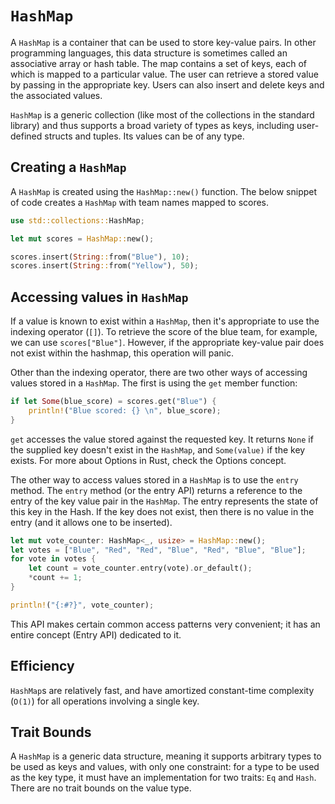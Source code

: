 # `HashMap`

A `HashMap` is a container that can be used to store key-value pairs. In other programming languages, this data structure is sometimes called an associative array or hash table. The map contains a set of keys, each of which is mapped to a particular value. The user can retrieve a stored value by passing in the appropriate key. Users can also insert and delete keys and the associated values.

`HashMap` is a generic collection (like most of the collections in the standard library) and thus supports a broad variety of types as keys, including user-defined structs and tuples. Its values can be of any type.

## Creating a `HashMap`

A `HashMap` is created using the `HashMap::new()` function. The below snippet of code creates a `HashMap` with team names mapped to scores.

```rust
use std::collections::HashMap;

let mut scores = HashMap::new();

scores.insert(String::from("Blue"), 10);
scores.insert(String::from("Yellow"), 50);
```

## Accessing values in `HashMap`

If a value is known to exist within a `HashMap`, then it's appropriate to use the indexing operator (`[]`). To retrieve the score of the blue team, for example, we can use `scores["Blue"]`. However, if the appropriate key-value pair does not exist within the hashmap, this operation will panic.

Other than the indexing operator, there are two other ways of accessing values stored in a `HashMap`. The first is using the `get` member function:

```rust
if let Some(blue_score) = scores.get("Blue") {
    println!("Blue scored: {} \n", blue_score);
}
```

`get` accesses the value stored against the requested key. It returns `None` if the supplied key doesn't exist in the `HashMap`, and `Some(value)` if the key exists. For more about Options in Rust, check the Options concept.

The other way to access values stored in a `HashMap` is to use the `entry` method. The `entry` method (or the entry API) returns a reference to the entry of the key value pair in the `HashMap`. The entry represents the state of this key in the Hash. If the key does not exist, then there is no value in the entry (and it allows one to be inserted).

```rust
let mut vote_counter: HashMap<_, usize> = HashMap::new();
let votes = ["Blue", "Red", "Red", "Blue", "Red", "Blue", "Blue"];
for vote in votes {
    let count = vote_counter.entry(vote).or_default();
    *count += 1;
}

println!("{:#?}", vote_counter);
```

This API makes certain common access patterns very convenient; it has an entire concept (Entry API) dedicated to it.

## Efficiency

`HashMap`s are relatively fast, and have amortized constant-time complexity (`O(1)`) for all operations involving a single key.

## Trait Bounds

A `HashMap` is a generic data structure, meaning it supports arbitrary types to be used as keys and values, with only one constraint: for a type to be used as the key type, it must have an implementation for two traits: `Eq` and `Hash`. There are no trait bounds on the value type.
